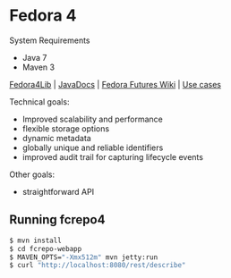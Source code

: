 # Fedora 4

System Requirements
* Java 7
* Maven 3


[Fedora4Lib](http://fedora4lib.org) | 
[JavaDocs](http://futures.github.com/fcrepo4) | 
[Fedora Futures Wiki](https://wiki.duraspace.org/display/FF/Fedora+Futures+Home) | 
[Use cases](https://wiki.duraspace.org/display/FF/Use+Cases)

Technical goals:
* Improved scalability and performance
* flexible storage options
* dynamic metadata
* globally unique and reliable identifiers
* improved audit trail for capturing lifecycle events

Other goals:
* straightforward API

## Running fcrepo4

```bash
$ mvn install
$ cd fcrepo-webapp
$ MAVEN_OPTS="-Xmx512m" mvn jetty:run
$ curl "http://localhost:8080/rest/describe"
```

